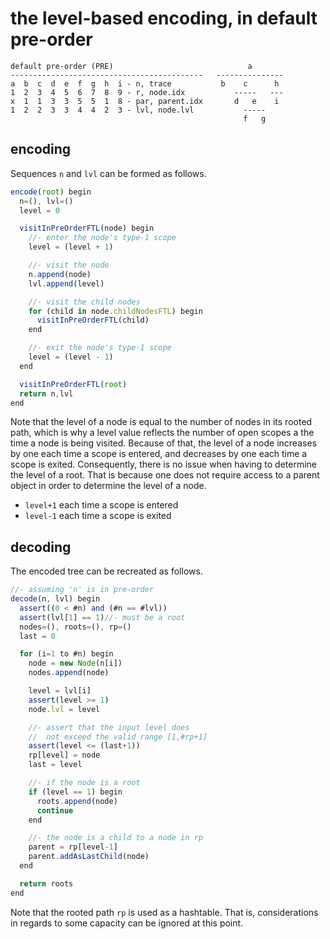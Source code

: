
<!-- ======================================================================= -->
# the level-based encoding, in default pre-order

```
default pre-order (PRE)                              a
-------------------------------------------   ---------------
a  b  c  d  e  f  g  h  i - n, trace           b    c      h
1  2  3  4  5  6  7  8  9 - r, node.idx           -----   ---
x  1  1  3  3  5  5  1  8 - par, parent.idx       d   e    i
1  2  2  3  3  4  4  2  3 - lvl, node.lvl           -----
                                                    f   g
```

<!-- ======================================================================= -->
## encoding

Sequences `n` and `lvl` can be formed as follows.

```js
encode(root) begin
  n=(), lvl=()
  level = 0

  visitInPreOrderFTL(node) begin
    //- enter the node's type-1 scope
    level = (level + 1)

    //- visit the node
    n.append(node)
    lvl.append(level)

    //- visit the child nodes
    for (child in node.childNodesFTL) begin
      visitInPreOrderFTL(child)
    end

    //- exit the node's type-1 scope
    level = (level - 1)
  end

  visitInPreOrderFTL(root)
  return n,lvl
end
```

Note that the level of a node is equal to the number of nodes in its rooted
path, which is why a level value reflects the number of open scopes a the
time a node is being visited. Because of that, the level of a node increases
by one each time a scope is entered, and decreases by one each time a scope
is exited. Consequently, there is no issue when having to determine the level
of a root. That is because one does not require access to a parent object in
order to determine the level of a node.

* `level+1` each time a scope is entered
* `level-1` each time a scope is exited

<!-- ======================================================================= -->
## decoding

The encoded tree can be recreated as follows.

```js
//- assuming 'n' is in pre-order
decode(n, lvl) begin
  assert((0 < #n) and (#n == #lvl))
  assert(lvl[1] == 1)//- must be a root
  nodes=(), roots=(), rp=()
  last = 0

  for (i=1 to #n) begin
    node = new Node(n[i])
    nodes.append(node)

    level = lvl[i]
    assert(level >= 1)
    node.lvl = level

    //- assert that the input level does
    //  not exceed the valid range [1,#rp+1]
    assert(level <= (last+1))
    rp[level] = node
    last = level

    //- if the node is a root
    if (level == 1) begin
      roots.append(node)
      continue
    end

    //- the node is a child to a node in rp
    parent = rp[level-1]
    parent.addAsLastChild(node)
  end

  return roots
end
```

Note that the rooted path `rp` is used as a hashtable. That is, considerations
in regards to some capacity can be ignored at this point.
